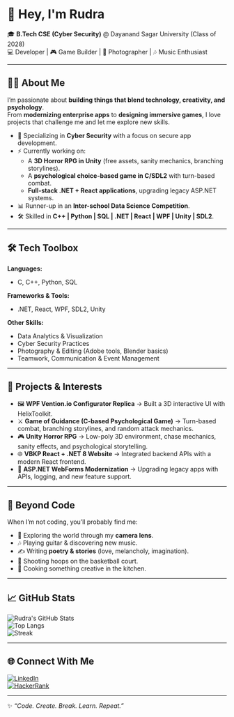 # 👋 Hey, I'm Rudra  

🎓 **B.Tech CSE (Cyber Security)** @ Dayanand Sagar University (Class of 2028)  
💻 Developer | 🎮 Game Builder | 📸 Photographer | 🎶 Music Enthusiast  

---

## 🧑‍💻 About Me  

I’m passionate about **building things that blend technology, creativity, and psychology**.  
From **modernizing enterprise apps** to **designing immersive games**, I love projects that challenge me and let me explore new skills.  

- 🔐 Specializing in **Cyber Security** with a focus on secure app development.  
- ⚡ Currently working on:  
  - A **3D Horror RPG in Unity** (free assets, sanity mechanics, branching storylines).  
  - A **psychological choice-based game in C/SDL2** with turn-based combat.  
  - **Full-stack .NET + React applications**, upgrading legacy ASP.NET systems.  
- 📊 Runner-up in an **Inter-school Data Science Competition**.  
- 🛠️ Skilled in **C++ | Python | SQL | .NET | React | WPF | Unity | SDL2**.  

---

## 🛠️ Tech Toolbox  

**Languages:**  
- C, C++, Python, SQL  

**Frameworks & Tools:**  
- .NET, React, WPF, SDL2, Unity  

**Other Skills:**  
- Data Analytics & Visualization  
- Cyber Security Practices  
- Photography & Editing (Adobe tools, Blender basics)  
- Teamwork, Communication & Event Management  

---

## 🚀 Projects & Interests  

- 🖼️ **WPF Vention.io Configurator Replica** → Built a 3D interactive UI with HelixToolkit.  
- ⚔️ **Game of Guidance (C-based Psychological Game)** → Turn-based combat, branching storylines, and random attack mechanics.  
- 🎮 **Unity Horror RPG** → Low-poly 3D environment, chase mechanics, sanity effects, and psychological storytelling.  
- 🌐 **VBKP React + .NET 8 Website** → Integrated backend APIs with a modern React frontend.  
- 🔧 **ASP.NET WebForms Modernization** → Upgrading legacy apps with APIs, logging, and new feature support.  

---

## 🎨 Beyond Code  

When I’m not coding, you’ll probably find me:  
- 📸 Exploring the world through my **camera lens**.  
- 🎶 Playing guitar & discovering new music.  
- ✍️ Writing **poetry & stories** (love, melancholy, imagination).  
- 🏀 Shooting hoops on the basketball court.  
- 🍳 Cooking something creative in the kitchen.  

---

## 📈 GitHub Stats  

![Rudra's GitHub Stats](https://github-readme-stats.vercel.app/api?username=Rudra011&show_icons=true&theme=radical)  
![Top Langs](https://github-readme-stats.vercel.app/api/top-langs/?username=Rudra011&layout=compact&theme=radical)  
![Streak](https://github-readme-streak-stats.herokuapp.com/?user=Rudra011&theme=radical)  

---

## 🌐 Connect With Me  

[![LinkedIn](https://img.shields.io/badge/LinkedIn-0077B5?style=for-the-badge&logo=linkedin&logoColor=white)]([https://www.linkedin.com/in/rudra-dubey-blr011/])  
[![HackerRank](https://img.shields.io/badge/HackerRank-2EC866?style=for-the-badge&logo=HackerRank&logoColor=white)]([https://www.hackerrank.com/profile/jashndubey1](https://www.hackerrank.com/profile/jashndubey1))  

---

✨ *“Code. Create. Break. Learn. Repeat.”*  
